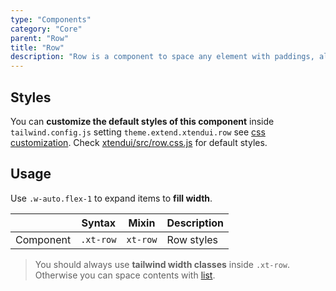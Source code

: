 ```yaml
---
type: "Components"
category: "Core"
parent: "Row"
title: "Row"
description: "Row is a component to space any element with paddings, also spaces vertically."
---
```


## Styles

You can **customize the default styles of this component** inside `tailwind.config.js` setting `theme.extend.xtendui.row` see [css customization](/components/global/preset#customization). Check [xtendui/src/row.css.js](https://github.com/xtendui/xtendui/blob/master/src/row.css.js) for default styles.

## Usage

Use `.w-auto.flex-1` to expand items to **fill width**.

<div class="xt-overflow-sub overflow-y-hidden overflow-x-scroll my-5 xt-my-auto w-full">

|                      | Syntax                          | Mixin            | Description                   |
| ----------------------- | ----------------------------------------- | -----------------------------| ----------------------------- |
| Component                  | `.xt-row`                     | `xt-row`                | Row styles            |

</div>

> You should always use **tailwind width classes** inside `.xt-row`. Otherwise you can space contents with [list](/components/list).

<demo>
  <demoinline src="demos/components/row/usage">
  </demoinline>
</demo>
